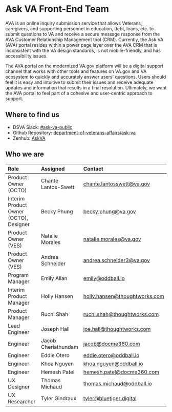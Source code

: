 # Ask VA Front-End Team

AVA is an online inquiry submission service that allows Veterans, caregivers, and supporting personnel in education, debt, loans, etc. to submit questions to VA and receive a secure message response from the AVA Customer Relationship Management tool (CRM). Currently, the Ask VA (AVA) portal resides within a power page layer over the AVA CRM that is inconsistent with the VA design standards, is not mobile-friendly, and has accessibility issues.

The AVA portal on the modernized VA.gov platform will be a digital support channel that works with other tools and features on VA.gov and VA ecosystem to quickly and accurately answer users' questions. Users should feel it is easy and intuitive to submit their issues and receive adequate updates and information that results in a final resolution. Ultimately, we want the AVA portal to feel part of a cohesive and user-centric approach to support.

## Where to find us 

- DSVA Slack: [#ask-va-public](https://dsva.slack.com/archives/C05A2F6DEAE)
- Github Repository: [department-of-veterans-affairs/ask-va](https://github.com/department-of-veterans-affairs/ask-va)
- Zenhub: [AskVA](https://app.zenhub.com/workspaces/askva-647a476551689d06655cc815/board)

## Who we are

|Role|Assigned|Contact|
|:---|:---|:---|
|Product Owner (OCTO)|Chante Lantos-Swett|chante.lantosswett@va.gov|
|Interim Product Owner (OCTO), Designer|Becky Phung|becky.phung@va.gov|
|Product Owner (VES)|Natalie Morales|natalie.morales@va.gov|
|Product Owner (VES)|Andrea Schneider|andrea.schneider3@va.gov|
|Program Manager|Emily Allan|emily@oddball.io|
|Interim Product Manager|Holly Hansen|holly.hansen@thoughtworks.com|
|Product Manager|Ruchi Shah|ruchi.shah@thoughtworks.com|
|Lead Engineer|Joseph Hall|joe.hall@thoughtworks.com|
|Engineer|Jacob Cheriathundam|jacob@docme360.com|
|Engineer|Eddie Otero|eddie.otero@oddball.io|
|Engineer|Khoa Nguyen|khoa.nguyen@oddball.io|
|Engineer|Hemesh Patel|hemesh.patel@docme360.com|
|UX Designer|Thomas Michaud|thomas.michaud@oddball.io|
|UX Researcher|Tyler Gindraux|tyler@bluetiger.digital|
